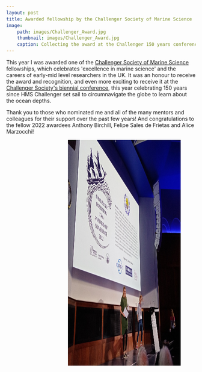 ```yaml
---
layout: post
title: Awarded fellowship by the Challenger Society of Marine Science
image: 
    path: images/Challenger_Award.jpg
    thumbnail: images/Challenger_Award.jpg
    caption: Collecting the award at the Challenger 150 years conference, London, September 2022
---
```


This year I was awarded one of the [Challenger Society of Marine Science](https://www.challenger-society.org.uk/Home) fellowships, which celebrates 'excellence in marine science' and the careers of early-mid level researchers in the UK. It was an honour to receive the award and recognition, and even more exciting to receive it at the [Challenger Society's biennial conference](https://www.nhm.ac.uk/our-science/science-events/the-challenger-society-conference-2022-in-london.html), this year celebrating 150 years since HMS Challenger set sail to circumnavigate the globe to learn about the ocean depths. 

Thank you to those who nominated me and all of the many mentors and colleagues for their support over the past few years! And congratulations to the fellow 2022 awardees Anthony Birchill, Felipe Sales de Frietas and Alice Marzocchi!


<figure>
<img src="/Images/Challenger_Award.jpg" style="float: right;" width = "300" height = "600" alt="" >
</figure>
